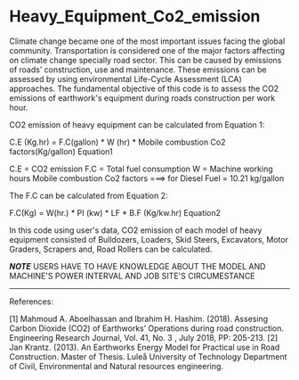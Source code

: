 # Heavy_Equipment_Co2_emission

Climate change became one of the most important issues facing the global community. Transportation is considered one of the major factors affecting on climate change specially road sector. This can be caused by emissions of roads’ construction, use and maintenance. These emissions can be assessed by using environmental Life-Cycle Assessment (LCA) approaches. The fundamental objective of this code is to assess the CO2 emissions of earthwork's equipment during roads construction per work hour.

CO2 emission of heavy equipment can be calculated from Equation 1:

C.E (Kg.hr) = F.C(gallon) * W (hr) * Mobile combustion Co2 factors(Kg/gallon)     Equation1

C.E = CO2 emission
F.C = Total fuel consumption
W = Machine working hours
Mobile combustion Co2 factors ===> for Diesel Fuel = 10.21 kg/gallon


The F.C can be calculated from Equation 2:

F.C(Kg) = W(hr.) * PI (kw) * LF * B.F (Kg/kw.hr)    Equation2

In this code using user's data, CO2 emission of each model of heavy equipment consisted of Bulldozers, Loaders, Skid Steers, Excavators, Motor Graders, Scrapers and, Road Rollers can be calculated.

***NOTE***
USERS HAVE TO HAVE KNOWLEDGE ABOUT THE MODEL AND MACHINE'S POWER INTERVAL AND JOB SITE'S CIRCUMESTANCE
********************************************************************************************************************************************************************

References:

[1] Mahmoud A. Aboelhassan and Ibrahim H. Hashim. (2018). Assesing Carbon Dioxide (CO2) of Earthworks’ Operations during road construction. Engineering Research Journal, Vol. 41, No. 3 , July 2018, PP: 205-213.
[2] Jan Krantz. (2013). An Earthworks Energy Model for Practical use in Road Construction. Master of Thesis. Luleå University of Technology Department of Civil, Environmental and Natural resources engineering.

